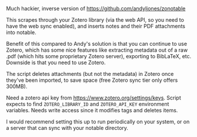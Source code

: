 Much hackier, inverse version of https://github.com/andyljones/zonotable

This scrapes through your Zotero library (via the web API, so you need to have the web sync enabled), 
and inserts notes and their PDF attachments into notable.

Benefit of this compared to Andy's solution is that you can continue to use Zotero, which has some nice features
like extracting metadata out of a raw .pdf (which hits some proprietary Zotero server), exporting to BibLaTeX, etc. 
Downside is that you need to use Zotero.

The script deletes attachments (but not the metadata) in Zotero once they've been imported, to save space (free Zotero sync tier only offers 300MB).

Need a zotero api key from https://www.zotero.org/settings/keys. Script expects to find `ZOTERO_LIBRARY_ID` and `ZOTERO_API_KEY` environment variables. Needs write access since it modifies tags and deletes items.

I would recommend setting this up to run periodically on your system, or on a server that can sync with your notable directory.
